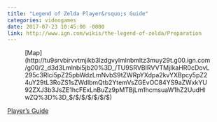```yaml
---
title: "Legend of Zelda Player&rsquo;s Guide"
categories: videogames
date: 2017-07-23 10:45:00 -0000
link: http://www.ign.com/wikis/the-legend-of-zelda/Preparation
---
```

<figure><img src="http://tu9srvbirvvtmjikb3lzdgvylmlnbmltz3muy29t.g00.ign.com/g00/2_d3d3Lmlnbi5jb20%3D_/TU9SRVBIRVVTMjIkaHR0cDovL295c3Rlci5pZ25pbWdzLmNvbS9tZWRpYXdpa2kvYXBpcy5pZ24uY29tL3RoZS1sZWdlbmQtb2YtemVsZGEvOC84YS9aZWxkYU92ZXJ3b3JsZE1hcFExLnBuZz9pMTBjLm1hcmsuaW1hZ2UudHlwZQ%3D%3D_$/$/$/$/$/$/$" alt="" /><figcaption>[Map](http://tu9srvbirvvtmjikb3lzdgvylmlnbmltz3muy29t.g00.ign.com/g00/2_d3d3Lmlnbi5jb20%3D_/TU9SRVBIRVVTMjIkaHR0cDovL295c3Rlci5pZ25pbWdzLmNvbS9tZWRpYXdpa2kvYXBpcy5pZ24uY29tL3RoZS1sZWdlbmQtb2YtemVsZGEvOC84YS9aZWxkYU92ZXJ3b3JsZE1hcFExLnBuZz9pMTBjLm1hcmsuaW1hZ2UudHlwZQ%3D%3D_$/$/$/$/$/$/$)</figcaption></figure>

[Player&rsquo;s Guide](http://www.ign.com/wikis/the-legend-of-zelda/Preparation)
